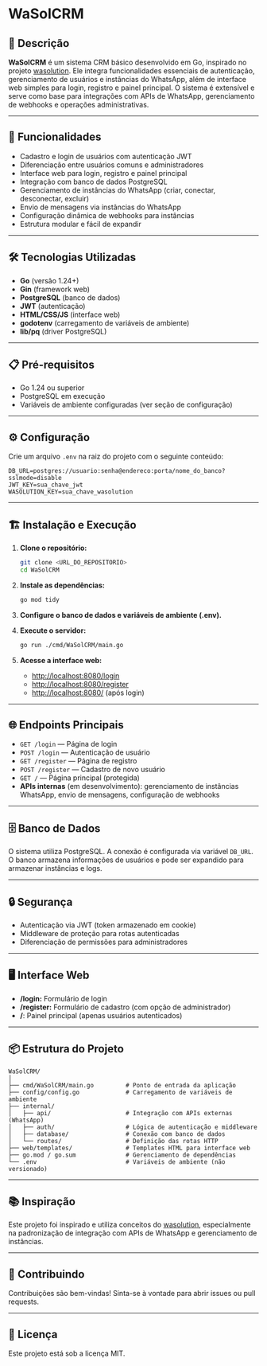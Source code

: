 # WaSolCRM

## 📝 Descrição

**WaSolCRM** é um sistema CRM básico desenvolvido em Go, inspirado no projeto [wasolution](https://github.com/pedroafonso18/wasolution). Ele integra funcionalidades essenciais de autenticação, gerenciamento de usuários e instâncias do WhatsApp, além de interface web simples para login, registro e painel principal. O sistema é extensível e serve como base para integrações com APIs de WhatsApp, gerenciamento de webhooks e operações administrativas.

---

## 🚀 Funcionalidades

- Cadastro e login de usuários com autenticação JWT
- Diferenciação entre usuários comuns e administradores
- Interface web para login, registro e painel principal
- Integração com banco de dados PostgreSQL
- Gerenciamento de instâncias do WhatsApp (criar, conectar, desconectar, excluir)
- Envio de mensagens via instâncias do WhatsApp
- Configuração dinâmica de webhooks para instâncias
- Estrutura modular e fácil de expandir

---

## 🛠️ Tecnologias Utilizadas

- **Go** (versão 1.24+)
- **Gin** (framework web)
- **PostgreSQL** (banco de dados)
- **JWT** (autenticação)
- **HTML/CSS/JS** (interface web)
- **godotenv** (carregamento de variáveis de ambiente)
- **lib/pq** (driver PostgreSQL)

---

## 📋 Pré-requisitos

- Go 1.24 ou superior
- PostgreSQL em execução
- Variáveis de ambiente configuradas (ver seção de configuração)

---

## ⚙️ Configuração

Crie um arquivo `.env` na raiz do projeto com o seguinte conteúdo:

```env
DB_URL=postgres://usuario:senha@endereco:porta/nome_do_banco?sslmode=disable
JWT_KEY=sua_chave_jwt
WASOLUTION_KEY=sua_chave_wasolution
```

---

## 🏗️ Instalação e Execução

1. **Clone o repositório:**
   ```bash
   git clone <URL_DO_REPOSITORIO>
   cd WaSolCRM
   ```

2. **Instale as dependências:**
   ```bash
   go mod tidy
   ```

3. **Configure o banco de dados e variáveis de ambiente (.env).**

4. **Execute o servidor:**
   ```bash
   go run ./cmd/WaSolCRM/main.go
   ```

5. **Acesse a interface web:**
   - [http://localhost:8080/login](http://localhost:8080/login)
   - [http://localhost:8080/register](http://localhost:8080/register)
   - [http://localhost:8080/](http://localhost:8080/) (após login)

---

## 🌐 Endpoints Principais

- `GET /login` — Página de login
- `POST /login` — Autenticação de usuário
- `GET /register` — Página de registro
- `POST /register` — Cadastro de novo usuário
- `GET /` — Página principal (protegida)
- **APIs internas** (em desenvolvimento): gerenciamento de instâncias WhatsApp, envio de mensagens, configuração de webhooks

---

## 🗄️ Banco de Dados

O sistema utiliza PostgreSQL. A conexão é configurada via variável `DB_URL`. O banco armazena informações de usuários e pode ser expandido para armazenar instâncias e logs.

---

## 🔒 Segurança

- Autenticação via JWT (token armazenado em cookie)
- Middleware de proteção para rotas autenticadas
- Diferenciação de permissões para administradores

---

## 🖥️ Interface Web

- **/login:** Formulário de login
- **/register:** Formulário de cadastro (com opção de administrador)
- **/**: Painel principal (apenas usuários autenticados)

---

## 📦 Estrutura do Projeto

```
WaSolCRM/
│
├── cmd/WaSolCRM/main.go         # Ponto de entrada da aplicação
├── config/config.go             # Carregamento de variáveis de ambiente
├── internal/
│   ├── api/                     # Integração com APIs externas (WhatsApp)
│   ├── auth/                    # Lógica de autenticação e middleware
│   ├── database/                # Conexão com banco de dados
│   └── routes/                  # Definição das rotas HTTP
├── web/templates/               # Templates HTML para interface web
├── go.mod / go.sum              # Gerenciamento de dependências
└── .env                         # Variáveis de ambiente (não versionado)
```

---

## 📚 Inspiração

Este projeto foi inspirado e utiliza conceitos do [wasolution](https://github.com/pedroafonso18/wasolution), especialmente na padronização de integração com APIs de WhatsApp e gerenciamento de instâncias.

---

## 🤝 Contribuindo

Contribuições são bem-vindas! Sinta-se à vontade para abrir issues ou pull requests.

---

## 📄 Licença

Este projeto está sob a licença MIT. 